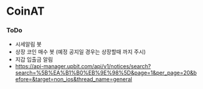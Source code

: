 # CoinAT

### ToDo

- 시세알림 봇
- 상장 코인 매수 봇 (예정 공지일 경우는 상장할때 까지 주시)
- 지갑 입출금 알림
- https://api-manager.upbit.com/api/v1/notices/search?search=%5B%EA%B1%B0%EB%9E%98%5D&page=1&per_page=20&before=&target=non_ios&thread_name=general

